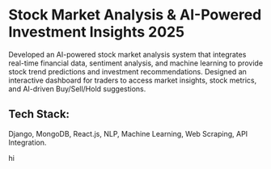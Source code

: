 ﻿# Stock Market Analysis & AI-Powered Investment Insights 2025
Developed an AI-powered stock market analysis system that integrates real-time financial data, sentiment analysis, and machine learning to provide stock trend predictions and investment recommendations. Designed an interactive dashboard for traders to access market insights, stock metrics, and AI-driven Buy/Sell/Hold suggestions.
## Tech Stack: 
Django, MongoDB, React.js, NLP, Machine Learning, Web Scraping, API Integration.

hi
